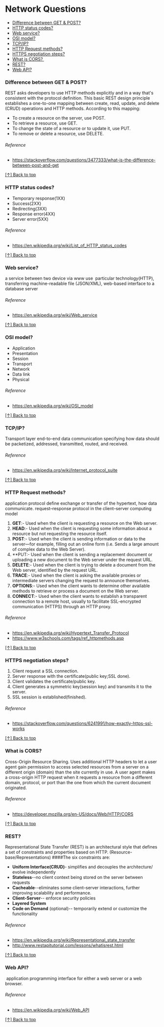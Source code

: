 # Network Questions

* [Difference between GET & POST?](#difference-between-get--post)
* [HTTP status codes?](#http-status-codes)
* [Web service?](#web-service)
* [OSI model?](#osi-model)
* [TCP/IP?](#tcpip)
* [HTTP Request methods?](#http-request-methods)
* [HTTPS negotiation steps?](#https-negotiation-steps)
* [What is CORS? ](#what-is-cors)
* [REST?](#rest)
* [Web API?](#web-api)

### Difference between GET & POST?

REST asks developers to use HTTP methods explicitly and in a way that's consistent with the protocol definition. This basic REST design principle establishes a one-to-one mapping between create, read, update, and delete (CRUD) operations and HTTP methods. According to this mapping:
- To create a resource on the server, use POST.
- To retrieve a resource, use GET.
- To change the state of a resource or to update it, use PUT.
- To remove or delete a resource, use DELETE.

###### Reference
* https://stackoverflow.com/questions/3477333/what-is-the-difference-between-post-and-get

[[↑] Back to top](#network-questions)


### HTTP status codes?
-	Temporary response(1XX)
-	Success(2XX)
-	Redirecting(3XX)
-	Response error(4XX)
-	Server error(5XX)

###### Reference
* https://en.wikipedia.org/wiki/List_of_HTTP_status_codes

[[↑] Back to top](#network-questions)


### Web service?
a service between two device via www use  particular technology(HTTP), transferring machine-readable file (JSON/XML), web-based interface to a database server

###### Reference
* https://en.wikipedia.org/wiki/Web_service

[[↑] Back to top](#network-questions)


### OSI model?
-	Application
-	Presentation
-	Session
-	Transport
-	Network
-	Data link
-	Physical

###### Reference
* https://en.wikipedia.org/wiki/OSI_model

[[↑] Back to top](#network-questions)


### TCP/IP?
Transport layer end-to-end data communication specifying how data should be packetized, addressed, transmitted, routed, and received.

###### Reference
* https://en.wikipedia.org/wiki/Internet_protocol_suite

[[↑] Back to top](#network-questions)


### HTTP Request methods?
application protocol define exchange or transfer of the hypertext, how data communicate.
request–response protocol in the client–server computing model
1) **GET**:- Used when the client is requesting a resource on the Web server.
2) **HEAD**:- Used when the client is requesting some information about a resource but not requesting the resource itself.
3) **POST**:- Used when the client is sending information or data to the server—for example, filling out an online form (i.e. Sends a large amount of complex data to the Web Server).
4) **PUT:- Used when the client is sending a replacement document or uploading a new document to the Web server under the request URL.
5) **DELETE**:- Used when the client is trying to delete a document from the Web server, identified by the request URL.
6) **TRACE**:- Used when the client is asking the available proxies or intermediate servers changing the request to announce themselves.
7) **OPTIONS**:- Used when the client wants to determine other available methods to retrieve or process a document on the Web server.
8) **CONNECT**:- Used when the client wants to establish a transparent connection to a remote host, usually to facilitate SSL-encrypted communication (HTTPS) through an HTTP proxy.

###### Reference
* https://en.wikipedia.org/wiki/Hypertext_Transfer_Protocol
* https://www.w3schools.com/tags/ref_httpmethods.asp

[[↑] Back to top](#network-questions)


### HTTPS negotiation steps?
1.	Client request a SSL connection.
2.	Server response with the certificate(public key;SSL done).
3.	Client validates the certificate/public key.
4.	Client generates a symmetric key(session key) and transmits it to the server.
5.	SSL session is established(finished).

###### Reference
* https://stackoverflow.com/questions/6241991/how-exactly-https-ssl-works

[[↑] Back to top](#network-questions)


### What is CORS?
Cross-Origin Resource Sharing. Uses additional HTTP headers to let a user agent gain permission to access selected resources from a server on a different origin (domain) than the site currently in use. A user agent makes a cross-origin HTTP request when it requests a resource from a different domain, protocol, or port than the one from which the current document originated.

###### Reference
* https://developer.mozilla.org/en-US/docs/Web/HTTP/CORS

[[↑] Back to top](#network-questions)


### REST?
Representational State Transfer (REST) is an architectural style that defines a set of constraints and properties based on HTTP. (Resource-base/Representations)
####The six constraints are:
-	**Uniform Interface(CRUD)**- simplifies and decouples the architecture/ evolve independently
-	**Stateless**--no client context being stored on the server between requests
-	**Cacheable**--eliminates some client–server interactions, further improving scalability and performance.
-	**Client-Server**-- enforce security policies
-	**Layered System**
-	**Code on Demand** (optional)-- temporarily extend or customize the functionality

###### Reference
* https://en.wikipedia.org/wiki/Representational_state_transfer
* http://www.restapitutorial.com/lessons/whatisrest.html

[[↑] Back to top](#network-questions)


### Web API?
 application programming interface for either a web server or a web browser.

###### Reference
* https://en.wikipedia.org/wiki/Web_API

[[↑] Back to top](#network-questions)
